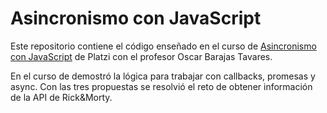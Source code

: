 # Asincronismo con JavaScript

Este repositorio contiene el código enseñado en el curso de [Asincronismo con JavaScript](https://platzi.com/clases/asincronismo-js/) de Platzi con el profesor Oscar Barajas Tavares. 

En el curso de demostró la lógica para trabajar con callbacks, promesas y async. Con las tres propuestas se resolvió el reto de obtener información de la API de Rick&Morty.